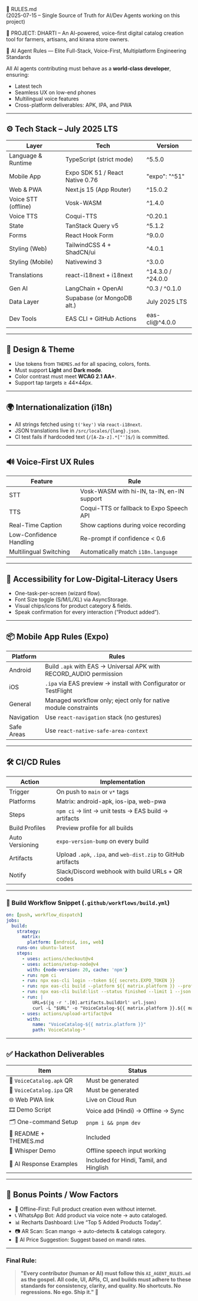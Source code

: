 
📁 RULES.md  
(2025-07-15 – Single Source of Truth for AI/Dev Agents working on this project)

🎯 PROJECT: DHARTI – An AI-powered, voice-first digital catalog creation tool for farmers, artisans, and kirana store owners.

🤖 AI Agent Rules — Elite Full-Stack, Voice-First, Multiplatform Engineering Standards

All AI agents contributing must behave as a **world-class developer**, ensuring:
- Latest tech
- Seamless UX on low-end phones
- Multilingual voice features
- Cross-platform deliverables: APK, IPA, and PWA

---

## ⚙️ Tech Stack – July 2025 LTS

| Layer               | Tech                                  | Version        |
|--------------------|----------------------------------------|----------------|
| Language & Runtime | TypeScript (strict mode)              | ^5.5.0         |
| Mobile App         | Expo SDK 51 / React Native 0.76       | "expo": "^51"  |
| Web & PWA          | Next.js 15 (App Router)               | ^15.0.2        |
| Voice STT (offline)| Vosk-WASM                             | ^1.4.0         |
| Voice TTS          | Coqui-TTS                             | ^0.20.1        |
| State              | TanStack Query v5                     | ^5.1.2         |
| Forms              | React Hook Form                       | ^9.0.0         |
| Styling (Web)      | TailwindCSS 4 + ShadCN/ui             | ^4.0.1         |
| Styling (Mobile)   | Nativewind 3                          | ^3.0.0         |
| Translations       | react-i18next + i18next               | ^14.3.0 / ^24.0.0 |
| Gen AI             | LangChain + OpenAI                    | ^0.3 / ^0.1.0  |
| Data Layer         | Supabase (or MongoDB alt.)            | July 2025 LTS  |
| Dev Tools          | EAS CLI + GitHub Actions              | eas-cli@^4.0.0 |

---

## 🎨 Design & Theme

- Use tokens from `THEMES.md` for all spacing, colors, fonts.
- Must support **Light** and **Dark mode**.
- Color contrast must meet **WCAG 2.1 AA+**.
- Support tap targets ≥ 44×44px.

---

## 🌍 Internationalization (i18n)

- All strings fetched using `t('key')` via `react-i18next`.
- JSON translations live in `/src/locales/{lang}.json`.
- CI test fails if hardcoded text (`/[A-Za-z].*["']$/`) is committed.

---

## 🔊 Voice-First UX Rules

| Feature                  | Rule                                                                 |
|--------------------------|----------------------------------------------------------------------|
| STT                      | Vosk-WASM with hi-IN, ta-IN, en-IN support                          |
| TTS                      | Coqui-TTS or fallback to Expo Speech API                            |
| Real-Time Caption        | Show captions during voice recording                                |
| Low-Confidence Handling  | Re-prompt if confidence < 0.6                                        |
| Multilingual Switching   | Automatically match `i18n.language`                                 |

---

## 🧠 Accessibility for Low-Digital-Literacy Users

- One-task-per-screen (wizard flow).
- Font Size toggle (S/M/L/XL) via AsyncStorage.
- Visual chips/icons for product category & fields.
- Speak confirmation for every interaction (“Product added”).

---

## 📦 Mobile App Rules (Expo)

| Platform | Rules                                                                 |
|----------|-----------------------------------------------------------------------|
| Android  | Build `.apk` with EAS → Universal APK with RECORD_AUDIO permission   |
| iOS      | `.ipa` via EAS preview → install with Configurator or TestFlight     |
| General  | Managed workflow only; eject only for native module constraints      |
| Navigation | Use `react-navigation` stack (no gestures)                         |
| Safe Areas | Use `react-native-safe-area-context`                              |

---

## 🛠️ CI/CD Rules

| Action                       | Implementation                                                                 |
|-----------------------------|----------------------------------------------------------------------------------|
| Trigger                     | On push to `main` or `v*` tags                                                  |
| Platforms                   | Matrix: android-apk, ios-ipa, web-pwa                                           |
| Steps                       | `npm ci` → lint → unit tests → EAS build → artifacts                            |
| Build Profiles              | Preview profile for all builds                                                 |
| Auto Versioning             | `expo-version-bump` on every build                                              |
| Artifacts                   | Upload `.apk`, `.ipa`, and `web-dist.zip` to GitHub artifacts                   |
| Notify                      | Slack/Discord webhook with build URLs + QR codes                                |

---

### 📄 Build Workflow Snippet (`.github/workflows/build.yml`)
```yaml
on: [push, workflow_dispatch]
jobs:
  build:
    strategy:
      matrix:
        platform: [android, ios, web]
    runs-on: ubuntu-latest
    steps:
      - uses: actions/checkout@v4
      - uses: actions/setup-node@v4
        with: {node-version: 20, cache: 'npm'}
      - run: npm ci
      - run: npx eas-cli login --token ${{ secrets.EXPO_TOKEN }}
      - run: npx eas-cli build --platform ${{ matrix.platform }} --profile preview --non-interactive
      - run: npx eas-cli build:list --status finished --limit 1 --json > url.json
      - run: |
          URL=$(jq -r '.[0].artifacts.buildUrl' url.json)
          curl -L "$URL" -o "VoiceCatalog-${{ matrix.platform }}.${{ matrix.platform == 'web' && 'zip' || matrix.platform == 'ios' && 'ipa' || 'apk' }}"
      - uses: actions/upload-artifact@v4
        with:
          name: "VoiceCatalog-${{ matrix.platform }}"
          path: VoiceCatalog-*
````

---


## ✅ Hackathon Deliverables

| Item                     | Status                                  |
| ------------------------ | --------------------------------------- |
| 📲 `VoiceCatalog.apk` QR | Must be generated                       |
| 🍏 `VoiceCatalog.ipa` QR | Must be generated                       |
| 🌐 Web PWA link          | Live on Cloud Run                       |
| 🎞️ Demo Script          | Voice add (Hindi) → Offline → Sync      |
| 🗂️ One-command Setup    | `pnpm i && pnpm dev`                    |
| 🧾 README + THEMES.md    | Included                                |
| 🎤 Whisper Demo          | Offline speech input working            |
| 🧠 AI Response Examples  | Included for Hindi, Tamil, and Hinglish |

---

## 🌟 Bonus Points / Wow Factors

* 📶 Offline-First: Full product creation even without internet.
* 📞 WhatsApp Bot: Add product via voice note → auto cataloged.
* 📊 Recharts Dashboard: Live “Top 5 Added Products Today”.
* 📷 AR Scan: Scan mango → auto-detects & catalogs category.
* 🧠 AI Price Suggestion: Suggest based on mandi rates.

---

### Final Rule:

> **"Every contributor (human or AI) must follow this `AI_AGENT_RULES.md` as the gospel. All code, UI, APIs, CI, and builds must adhere to these standards for consistency, clarity, and quality. No shortcuts. No regressions. No ego. Ship it." 🚀**

```
